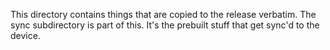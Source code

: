 This directory contains things that are copied to the release verbatim.
The sync subdirectory is part of this. It's the prebuilt stuff that get sync'd
to the device.
